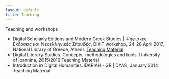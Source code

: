 ```yaml
---
layout: default
title: Teaching
---
```


Teaching and workshops 
<ul>
  <li>
    Digital Scholarly Editions and Modern Greek Studies | Ψηφιακές Εκδόσεις και Νεοελληνικές Σπουδές, DiXiT workshop, 24-28 April 2017, National Library of Greece, Athens  <a href = "https://dixit-eu.github.io/Digital-Scholarly-EditionsGR-workshop/">  Teaching Material </a>
 </li>
  
  <li>
 Digital Literary Studies. Concepts, methodologies and tools. University of Ioannina, 2015/2016 Teaching Material
  </li>
  
  <li>
 Introduction in Digital Humanities. DARIAH - GR | DYAS, January 2014 Teaching Material
  </li>
  
</ul>
